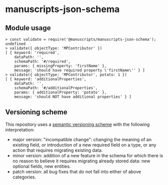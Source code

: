 # manuscripts-json-schema

## Module usage

```
> const validate = require('@manuscripts/manuscripts-json-schema');
undefined
> validate({ objectType: 'MPContributor' })
[ { keyword: 'required',
    dataPath: '',
    schemaPath: '#/required',
    params: { missingProperty: 'firstName' },
    message: 'should have required property \'firstName\'' } ]
> validate({ objectType: 'MPContributor', potato: 1 })
[ { keyword: 'additionalProperties',
    dataPath: '',
    schemaPath: '#/additionalProperties',
    params: { additionalProperty: 'potato' },
    message: 'should NOT have additional properties' } ]
```

## Versioning scheme

This repository uses a [semantic versioning scheme](https://semver.org/) with the following interpretation:

- major version: "incompatible change": changing the meaning of an existing field, or introduction of a new required field on a type, or any action that requires migrating existing data.
- minor version: addition of a new feature in the schema for which there is no reason to believe it requires migrating already stored data: new optional fields, new entities.
- patch version: all bug fixes that do not fall into either of above categories.
